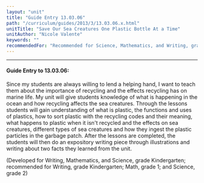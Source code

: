 ```yaml
---
layout: "unit"
title: "Guide Entry 13.03.06"
path: "/curriculum/guides/2013/3/13.03.06.x.html"
unitTitle: "Save Our Sea Creatures One Plastic Bottle At a Time"
unitAuthor: "Nicole Valente"
keywords: ""
recommendedFor: "Recommended for Science, Mathematics, and Writing, grades K-2"
---
```

<body>
<hr/>
<h4>
Guide Entry to 13.03.06:
</h4>
<p>
Since my students are always willing to lend a helping hand, I want to teach them about the importance of recycling and the effects recycling has on marine life. My unit will give students knowledge of what is happening in the ocean and how recycling affects the sea creatures. Through the lessons students will gain understanding of what is plastic, the functions and uses of plastics, how to sort plastic with the recycling codes and their meaning, what happens to plastic when it isn't recycled and the effects on sea creatures, different types of sea creatures and how they ingest the plastic particles in the garbage patch. After the lessons are completed, the students will then do an expository writing piece through illustrations and writing about two facts they learned from the unit.
</p>
<p>
<b>
</b>
</p>
<p>
(Developed for Writing, Mathematics, and Science, grade Kindergarten; recommended for Writing, grade Kindergarten; Math, grade 1; and Science, grade 2)
</p>
</body>